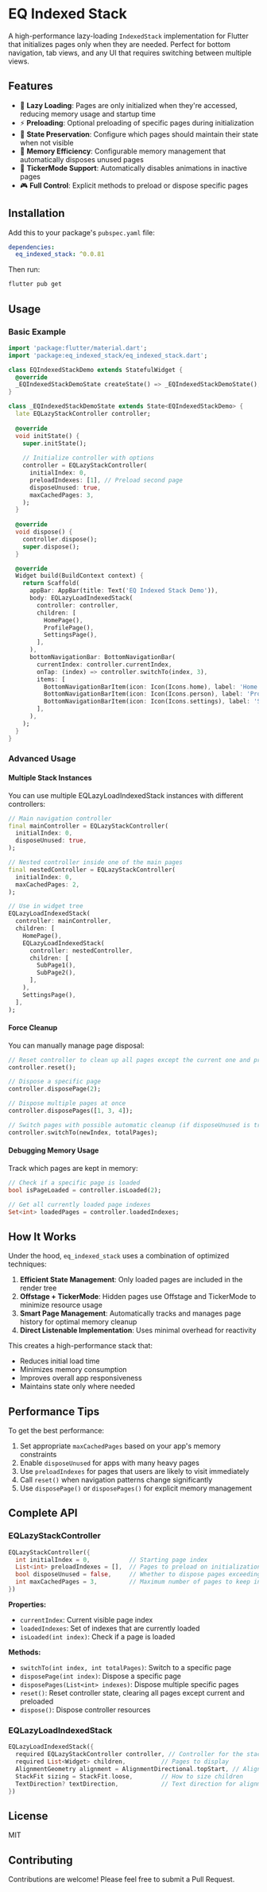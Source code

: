 # EQ Indexed Stack

A high-performance lazy-loading `IndexedStack` implementation for Flutter that initializes pages only when they are needed. Perfect for bottom navigation, tab views, and any UI that requires switching between multiple views.

## Features

- 🚀 **Lazy Loading**: Pages are only initialized when they're accessed, reducing memory usage and startup time
- ⚡ **Preloading**: Optional preloading of specific pages during initialization
- 💾 **State Preservation**: Configure which pages should maintain their state when not visible
- 🧹 **Memory Efficiency**: Configurable memory management that automatically disposes unused pages
- 🔄 **TickerMode Support**: Automatically disables animations in inactive pages
- 🎮 **Full Control**: Explicit methods to preload or dispose specific pages

## Installation

Add this to your package's `pubspec.yaml` file:

```yaml
dependencies:
  eq_indexed_stack: ^0.0.81
```

Then run:

```bash
flutter pub get
```

## Usage

### Basic Example

```dart
import 'package:flutter/material.dart';
import 'package:eq_indexed_stack/eq_indexed_stack.dart';

class EQIndexedStackDemo extends StatefulWidget {
  @override
  _EQIndexedStackDemoState createState() => _EQIndexedStackDemoState();
}

class _EQIndexedStackDemoState extends State<EQIndexedStackDemo> {
  late EQLazyStackController controller;
  
  @override
  void initState() {
    super.initState();
    
    // Initialize controller with options
    controller = EQLazyStackController(
      initialIndex: 0,
      preloadIndexes: [1], // Preload second page
      disposeUnused: true,
      maxCachedPages: 3,
    );
  }
  
  @override
  void dispose() {
    controller.dispose();
    super.dispose();
  }

  @override
  Widget build(BuildContext context) {
    return Scaffold(
      appBar: AppBar(title: Text('EQ Indexed Stack Demo')),
      body: EQLazyLoadIndexedStack(
        controller: controller,
        children: [
          HomePage(),
          ProfilePage(),
          SettingsPage(),
        ],
      ),
      bottomNavigationBar: BottomNavigationBar(
        currentIndex: controller.currentIndex,
        onTap: (index) => controller.switchTo(index, 3),
        items: [
          BottomNavigationBarItem(icon: Icon(Icons.home), label: 'Home'),
          BottomNavigationBarItem(icon: Icon(Icons.person), label: 'Profile'),
          BottomNavigationBarItem(icon: Icon(Icons.settings), label: 'Settings'),
        ],
      ),
    );
  }
}
```

### Advanced Usage

#### Multiple Stack Instances

You can use multiple EQLazyLoadIndexedStack instances with different controllers:

```dart
// Main navigation controller
final mainController = EQLazyStackController(
  initialIndex: 0,
  disposeUnused: true,
);

// Nested controller inside one of the main pages
final nestedController = EQLazyStackController(
  initialIndex: 0,
  maxCachedPages: 2,
);

// Use in widget tree
EQLazyLoadIndexedStack(
  controller: mainController,
  children: [
    HomePage(),
    EQLazyLoadIndexedStack(
      controller: nestedController,
      children: [
        SubPage1(),
        SubPage2(),
      ],
    ),
    SettingsPage(),
  ],
);
```

#### Force Cleanup

You can manually manage page disposal:

```dart
// Reset controller to clean up all pages except the current one and preloaded pages
controller.reset();

// Dispose a specific page
controller.disposePage(2);

// Dispose multiple pages at once
controller.disposePages([1, 3, 4]);

// Switch pages with possible automatic cleanup (if disposeUnused is true)
controller.switchTo(newIndex, totalPages);
```

#### Debugging Memory Usage

Track which pages are kept in memory:

```dart
// Check if a specific page is loaded
bool isPageLoaded = controller.isLoaded(2);

// Get all currently loaded page indexes
Set<int> loadedPages = controller.loadedIndexes;
```

## How It Works

Under the hood, `eq_indexed_stack` uses a combination of optimized techniques:

1. **Efficient State Management**: Only loaded pages are included in the render tree
2. **Offstage + TickerMode**: Hidden pages use Offstage and TickerMode to minimize resource usage
3. **Smart Page Management**: Automatically tracks and manages page history for optimal memory cleanup
4. **Direct Listenable Implementation**: Uses minimal overhead for reactivity

This creates a high-performance stack that:
- Reduces initial load time
- Minimizes memory consumption
- Improves overall app responsiveness
- Maintains state only where needed

## Performance Tips

To get the best performance:

1. Set appropriate `maxCachedPages` based on your app's memory constraints
2. Enable `disposeUnused` for apps with many heavy pages
3. Use `preloadIndexes` for pages that users are likely to visit immediately
4. Call `reset()` when navigation patterns change significantly
5. Use `disposePage()` or `disposePages()` for explicit memory management

## Complete API

### EQLazyStackController

```dart
EQLazyStackController({
  int initialIndex = 0,           // Starting page index
  List<int> preloadIndexes = [],  // Pages to preload on initialization
  bool disposeUnused = false,     // Whether to dispose pages exceeding maxCachedPages
  int maxCachedPages = 3,         // Maximum number of pages to keep in memory
})
```

**Properties:**
- `currentIndex`: Current visible page index
- `loadedIndexes`: Set of indexes that are currently loaded
- `isLoaded(int index)`: Check if a page is loaded

**Methods:**
- `switchTo(int index, int totalPages)`: Switch to a specific page
- `disposePage(int index)`: Dispose a specific page
- `disposePages(List<int> indexes)`: Dispose multiple specific pages
- `reset()`: Reset controller state, clearing all pages except current and preloaded
- `dispose()`: Dispose controller resources

### EQLazyLoadIndexedStack

```dart
EQLazyLoadIndexedStack({
  required EQLazyStackController controller, // Controller for the stack
  required List<Widget> children,          // Pages to display
  AlignmentGeometry alignment = AlignmentDirectional.topStart, // Alignment
  StackFit sizing = StackFit.loose,        // How to size children
  TextDirection? textDirection,            // Text direction for alignment
})
```

## License

MIT

## Contributing

Contributions are welcome! Please feel free to submit a Pull Request.